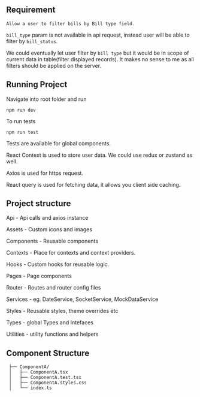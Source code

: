 ## Requirement
```
Allow a user to filter bills by Bill type field. 
```
`bill_type` param is not available in api request, instead user will be able to filter by `bill_status`.

We could eventually let user filter by `bill type` but it would be in scope of current data in table(filter displayed records). It makes no sense to me as all filters should be applied on the server.

## Running Project

Navigate into root folder and run

```
npm run dev
```

To run tests
```
npm run test
```

Tests are available for global components.

React Context is used to store user data. We could use redux or zustand as well.  

Axios is used for https request.

React query is used for fetching data, it allows you client side caching.

## Project structure

Api - Api calls and axios instance

Assets - Custom icons and images

Components - Reusable components

Contexts - Place for contexts and context providers.

Hooks - Custom hooks for reusable logic.

Pages - Page components 

Router - Routes and router config files

Services - eg. DateService, SocketService, MockDataService 

Styles - Reusable styles, theme overrides etc

Types - global Types and Intefaces

Utilities - utility functions and helpers

## Component Structure
```
 ├── ComponentA/
 │   ├── ComponentA.tsx
 │   ├── ComponentA.test.tsx
 │   ├── ComponentA.styles.css
 │   └── index.ts
```



